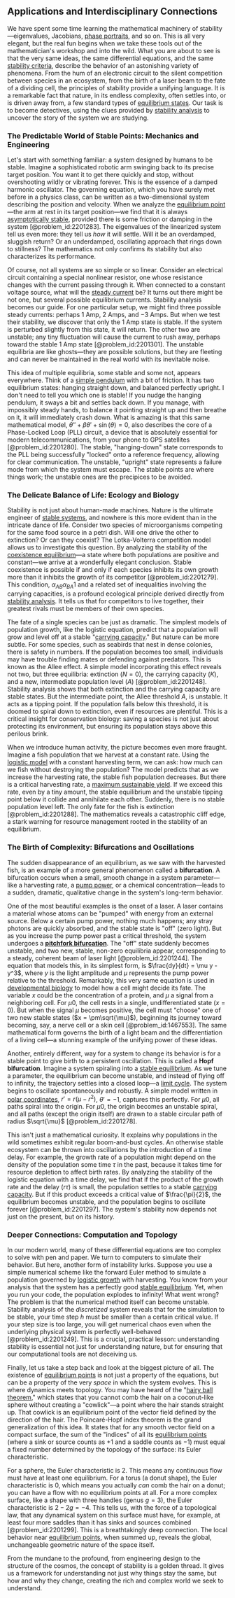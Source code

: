 ## Applications and Interdisciplinary Connections

We have spent some time learning the mathematical machinery of stability—eigenvalues, Jacobians, [phase portraits](@article_id:172220), and so on. This is all very elegant, but the real fun begins when we take these tools out of the mathematician's workshop and into the wild. What you are about to see is that the very same ideas, the same differential equations, and the same [stability criteria](@article_id:167474), describe the behavior of an astonishing variety of phenomena. From the hum of an electronic circuit to the silent competition between species in an ecosystem, from the birth of a laser beam to the fate of a dividing cell, the principles of stability provide a unifying language. It is a remarkable fact that nature, in its endless complexity, often settles into, or is driven away from, a few standard types of [equilibrium states](@article_id:167640). Our task is to become detectives, using the clues provided by [stability analysis](@article_id:143583) to uncover the story of the system we are studying.

### The Predictable World of Stable Points: Mechanics and Engineering

Let's start with something familiar: a system designed by humans to be stable. Imagine a sophisticated robotic arm swinging back to its precise target position. You want it to get there quickly and stop, without overshooting wildly or vibrating forever. This is the essence of a damped harmonic oscillator. The governing equation, which you have surely met before in a physics class, can be written as a two-dimensional system describing the position and velocity. When we analyze the [equilibrium point](@article_id:272211)—the arm at rest in its target position—we find that it is always [asymptotically stable](@article_id:167583), provided there is some friction or damping in the system [@problem_id:2201283]. The eigenvalues of the linearized system tell us even more: they tell us *how* it will settle. Will it be an overdamped, sluggish return? Or an underdamped, oscillating approach that rings down to stillness? The mathematics not only confirms its stability but also characterizes its performance.

Of course, not all systems are so simple or so linear. Consider an electrical circuit containing a special nonlinear resistor, one whose resistance changes with the current passing through it. When connected to a constant voltage source, what will the [steady current](@article_id:271057) be? It turns out there might be not one, but several possible equilibrium currents. Stability analysis becomes our guide. For one particular setup, we might find three possible steady currents: perhaps $1$ Amp, $2$ Amps, and $-3$ Amps. But when we test their stability, we discover that only the $1$ Amp state is stable. If the system is perturbed slightly from this state, it will return. The other two are unstable; any tiny fluctuation will cause the current to rush away, perhaps toward the stable $1$ Amp state [@problem_id:2201301]. The unstable equilibria are like ghosts—they are possible solutions, but they are fleeting and can never be maintained in the real world with its inevitable noise.

This idea of multiple equilibria, some stable and some not, appears everywhere. Think of a [simple pendulum](@article_id:276177) with a bit of friction. It has two equilibrium states: hanging straight down, and balanced perfectly upright. I don't need to tell you which one is stable! If you nudge the hanging pendulum, it sways a bit and settles back down. If you manage, with impossibly steady hands, to balance it pointing straight up and then breathe on it, it will immediately crash down. What is amazing is that this same mathematical model, $\theta'' + \beta\theta' + \sin(\theta) = 0$, also describes the core of a Phase-Locked Loop (PLL) circuit, a device that is absolutely essential for modern telecommunications, from your phone to GPS satellites [@problem_id:2201280]. The stable, "hanging-down" state corresponds to the PLL being successfully "locked" onto a reference frequency, allowing for clear communication. The unstable, "upright" state represents a failure mode from which the system must escape. The stable points are where things work; the unstable ones are the precipices to be avoided.

### The Delicate Balance of Life: Ecology and Biology

Stability is not just about human-made machines. Nature is the ultimate engineer of [stable systems](@article_id:179910), and nowhere is this more evident than in the intricate dance of life. Consider two species of microorganisms competing for the same food source in a petri dish. Will one drive the other to extinction? Or can they coexist? The Lotka-Volterra competition model allows us to investigate this question. By analyzing the stability of the [coexistence equilibrium](@article_id:273198)—a state where both populations are positive and constant—we arrive at a wonderfully elegant conclusion. Stable coexistence is possible if and only if each species inhibits its own growth more than it inhibits the growth of its competitor [@problem_id:2201279]. This condition, $\alpha_{AB}\alpha_{BA}  1$ and a related set of inequalities involving the carrying capacities, is a profound ecological principle derived directly from [stability analysis](@article_id:143583). It tells us that for competitors to live together, their greatest rivals must be members of their own species.

The fate of a single species can be just as dramatic. The simplest models of population growth, like the logistic equation, predict that a population will grow and level off at a stable "[carrying capacity](@article_id:137524)." But nature can be more subtle. For some species, such as seabirds that nest in dense colonies, there is safety in numbers. If the population becomes too small, individuals may have trouble finding mates or defending against predators. This is known as the Allee effect. A simple model incorporating this effect reveals not two, but three equilibria: extinction ($N=0$), the carrying capacity ($K$), and a new, intermediate population level ($A$) [@problem_id:2201248]. Stability analysis shows that both extinction and the carrying capacity are stable states. But the intermediate point, the Allee threshold $A$, is unstable. It acts as a tipping point. If the population falls below this threshold, it is doomed to spiral down to extinction, even if resources are plentiful. This is a critical insight for conservation biology: saving a species is not just about protecting its environment, but ensuring its population stays above this perilous brink.

When we introduce human activity, the picture becomes even more fraught. Imagine a fish population that we harvest at a constant rate. Using the [logistic model](@article_id:267571) with a constant harvesting term, we can ask: how much can we fish without destroying the population? The model predicts that as we increase the harvesting rate, the stable fish population decreases. But there is a critical harvesting rate, a [maximum sustainable yield](@article_id:140366). If we exceed this rate, even by a tiny amount, the stable equilibrium and the unstable tipping point below it collide and annihilate each other. Suddenly, there is no stable population level left. The only fate for the fish is extinction [@problem_id:2201288]. The mathematics reveals a catastrophic cliff edge, a stark warning for resource management rooted in the stability of an equilibrium.

### The Birth of Complexity: Bifurcations and Oscillations

The sudden disappearance of an equilibrium, as we saw with the harvested fish, is an example of a more general phenomenon called a **bifurcation**. A bifurcation occurs when a small, smooth change in a system parameter—like a harvesting rate, a [pump power](@article_id:189920), or a chemical concentration—leads to a sudden, dramatic, qualitative change in the system's long-term behavior.

One of the most beautiful examples is the onset of a laser. A laser contains a material whose atoms can be "pumped" with energy from an external source. Below a certain pump power, nothing much happens; any stray photons are quickly absorbed, and the stable state is "off" (zero light). But as you increase the pump power past a critical threshold, the system undergoes a **[pitchfork bifurcation](@article_id:143151)**. The "off" state suddenly becomes unstable, and two new, stable, non-zero equilibria appear, corresponding to a steady, coherent beam of laser light [@problem_id:2201244]. The equation that models this, in its simplest form, is $\frac{dy}{dt} = \mu y - y^3$, where $y$ is the light amplitude and $\mu$ represents the pump power relative to the threshold. Remarkably, this very same equation is used in [developmental biology](@article_id:141368) to model how a cell might decide its fate. The variable $x$ could be the concentration of a protein, and $\mu$ a signal from a neighboring cell. For $\mu  0$, the cell rests in a single, undifferentiated state ($x=0$). But when the signal $\mu$ becomes positive, the cell must "choose" one of two new stable states ($x = \pm\sqrt{\mu}$), beginning its journey toward becoming, say, a nerve cell or a skin cell [@problem_id:1467553]. The same mathematical form governs the birth of a light beam and the differentiation of a living cell—a stunning example of the unifying power of these ideas.

Another, entirely different, way for a system to change its behavior is for a stable point to give birth to a persistent oscillation. This is called a **Hopf bifurcation**. Imagine a system spiraling into a [stable equilibrium](@article_id:268985). As we tune a parameter, the equilibrium can become unstable, and instead of flying off to infinity, the trajectory settles into a closed loop—a [limit cycle](@article_id:180332). The system begins to oscillate spontaneously and robustly. A simple model written in [polar coordinates](@article_id:158931), $r' = r(\mu - r^2)$, $\theta' = -1$, captures this perfectly. For $\mu  0$, all paths spiral into the origin. For $\mu  0$, the origin becomes an unstable spiral, and all paths (except the origin itself) are drawn to a stable circular path of radius $\sqrt{\mu}$ [@problem_id:2201278].

This isn't just a mathematical curiosity. It explains why populations in the wild sometimes exhibit regular boom-and-bust cycles. An otherwise stable ecosystem can be thrown into oscillations by the introduction of a time delay. For example, the growth rate of a population might depend on the density of the population some time $\tau$ in the past, because it takes time for resource depletion to affect birth rates. By analyzing the stability of the logistic equation with a time delay, we find that if the product of the growth rate and the delay ($r\tau$) is small, the population settles to a stable [carrying capacity](@article_id:137524). But if this product exceeds a critical value of $\frac{\pi}{2}$, the equilibrium becomes unstable, and the population begins to oscillate forever [@problem_id:2201297]. The system's stability now depends not just on the present, but on its history.

### Deeper Connections: Computation and Topology

In our modern world, many of these differential equations are too complex to solve with pen and paper. We turn to computers to simulate their behavior. But here, another form of instability lurks. Suppose you use a simple numerical scheme like the forward Euler method to simulate a population governed by [logistic growth](@article_id:140274) with harvesting. You know from your analysis that the system has a perfectly good [stable equilibrium](@article_id:268985). Yet, when you run your code, the population explodes to infinity! What went wrong? The problem is that the numerical method itself can become unstable. Stability analysis of the *discretized* system reveals that for the simulation to be stable, your time step $h$ must be smaller than a certain critical value. If your step size is too large, you will get numerical chaos even when the underlying physical system is perfectly well-behaved [@problem_id:2201249]. This is a crucial, practical lesson: understanding stability is essential not just for understanding nature, but for ensuring that our computational tools are not deceiving us.

Finally, let us take a step back and look at the biggest picture of all. The existence of [equilibrium points](@article_id:167009) is not just a property of the equations, but can be a property of the very *space* in which the system evolves. This is where dynamics meets topology. You may have heard of the "[hairy ball theorem](@article_id:150585)," which states that you cannot comb the hair on a coconut-like sphere without creating a "cowlick"—a point where the hair stands straight up. That cowlick is an equilibrium point of the vector field defined by the direction of the hair. The Poincaré-Hopf index theorem is the grand generalization of this idea. It states that for any smooth vector field on a compact surface, the sum of the "indices" of all its [equilibrium points](@article_id:167009) (where a sink or source counts as $+1$ and a saddle counts as $-1$) must equal a fixed number determined by the topology of the surface: its Euler characteristic.

For a sphere, the Euler characteristic is $2$. This means any continuous flow must have at least one equilibrium. For a torus (a donut shape), the Euler characteristic is $0$, which means you actually *can* comb the hair on a donut; you can have a flow with no equilibrium points at all. For a more complex surface, like a shape with three handles (genus $g=3$), the Euler characteristic is $2 - 2g = -4$. This tells us, with the force of a topological law, that any dynamical system on this surface must have, for example, at least four more saddles than it has sinks and sources combined [@problem_id:2201299]. This is a breathtakingly deep connection. The local behavior near [equilibrium points](@article_id:167009), when summed up, reveals the global, unchangeable geometric nature of the space itself.

From the mundane to the profound, from engineering design to the structure of the cosmos, the concept of stability is a golden thread. It gives us a framework for understanding not just why things stay the same, but how and why they change, creating the rich and complex world we seek to understand.